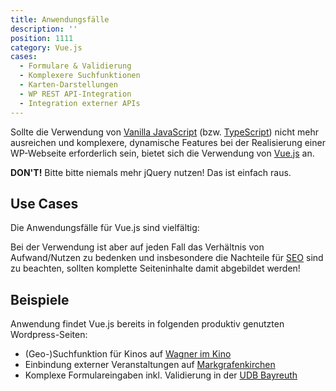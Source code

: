 ```yaml
---
title: Anwendungsfälle
description: ''
position: 1111
category: Vue.js
cases:
  - Formulare & Validierung
  - Komplexere Suchfunktionen
  - Karten-Darstellungen
  - WP REST API-Integration
  - Integration externer APIs
---
```


Sollte die Verwendung von [Vanilla JavaScript](https://wiki.selfhtml.org/wiki/Vanilla-JS) (bzw. [TypeScript](https://www.typescriptlang.org/)) nicht mehr ausreichen und komplexere, dynamische Features bei der Realisierung einer WP-Webseite erforderlich sein, bietet sich die Verwendung von [Vue.js](https://vuejs.org/) an.

<alert type="warning">**DON'T!** Bitte bitte niemals mehr jQuery nutzen! Das ist einfach raus.</alert>

## Use Cases

Die Anwendungsfälle für Vue.js sind vielfältig:

<list :items="cases"></list>

Bei der Verwendung ist aber auf jeden Fall das Verhältnis von Aufwand/Nutzen zu bedenken und insbesondere die Nachteile für [SEO](/vuejs/seo) sind zu beachten, sollten komplette Seiteninhalte damit abgebildet werden!

## Beispiele

Anwendung findet Vue.js bereits in folgenden produktiv genutzten Wordpress-Seiten:

- (Geo-)Suchfunktion für Kinos auf [Wagner im Kino](https://www.wagner-im-kino.de/kinos-tickets/)
- Einbindung externer Veranstaltungen auf [Markgrafenkirchen](https://www.markgrafenkirchen.de/veranstaltungen/#/)
- Komplexe Formulareingaben inkl. Validierung in der [UDB Bayreuth](https://udb.bayreuth.de/)

